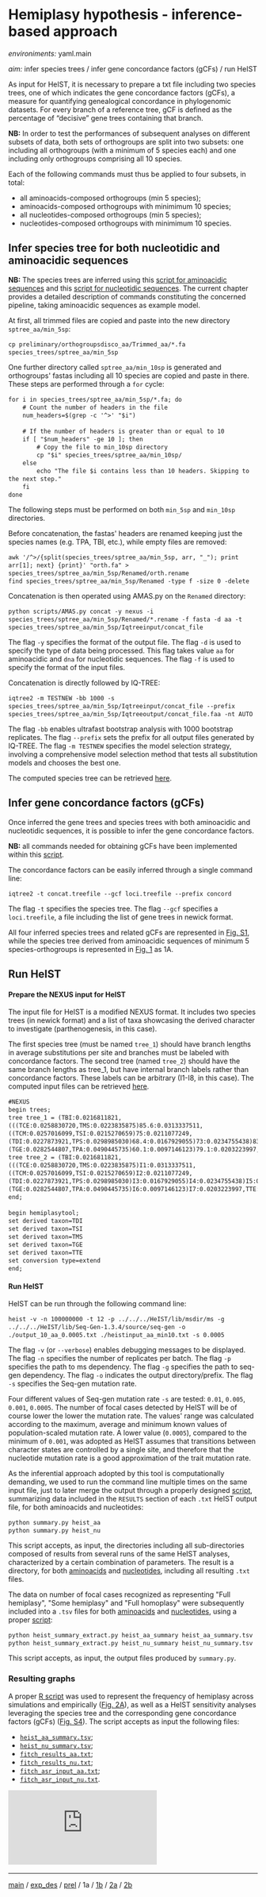 # Hemiplasy hypothesis - inference-based approach


*environiments:* yaml.main 


*aim:* infer species trees / infer gene concordance factors (gCFs) / run HeIST

As input for HeIST, it is necessary to prepare a txt file including two species trees, one of which indicates the gene concordance factors (gCFs), a measure for quantifying genealogical concordance in phylogenomic datasets. For every branch of a reference tree, gCF is defined as the percentage of “decisive” gene trees containing that branch. 

**NB:** In order to test the performances of subsequent analyses on different subsets of data, both sets of orthogroups are split into two subsets: one including all orthogroups (with a minimum of 5 species each) and one including only orthogroups comprising all 10 species. 

Each of the following commands must thus be applied to four subsets, in total: 
* all aminoacids-composed orthogroups (min 5 species);
* aminoacids-composed orthogroups with minimimum 10 species;
* all nucleotides-composed orthogroups (min 5 species);
* nucleotides-composed orthogroups with minimimum 10 species.

## Infer species tree for both nucleotidic and aminoacidic sequences


**NB:** The species trees are inferred using this [script for aminoacidic sequences](https://github.com/MattiaRag/timemaproject/blob/main/scripts/species_tree_aa.sh) and this [script for nucleotidic sequences](https://github.com/MattiaRag/timemaproject/blob/main/scripts/species_tree_nu.sh). The current chapter provides a detailed description of commands constituting the concerned pipeline, taking aminoacidic sequences as example model. 


At first, all trimmed files are copied and paste into the new directory `sptree_aa/min_5sp`:


```
cp preliminary/orthogroupsdisco_aa/Trimmed_aa/*.fa species_trees/sptree_aa/min_5sp
```

One further directory called `sptree_aa/min_10sp` is generated and orthogroups' fastas including all 10 species are copied and paste in there. These steps are performed through a `for` cycle:

```
for i in species_trees/sptree_aa/min_5sp/*.fa; do
    # Count the number of headers in the file
    num_headers=$(grep -c '^>' "$i")

    # If the number of headers is greater than or equal to 10
    if [ "$num_headers" -ge 10 ]; then
        # Copy the file to min_10sp directory
        cp "$i" species_trees/sptree_aa/min_10sp/
    else
        echo "The file $i contains less than 10 headers. Skipping to the next step."
    fi
done
```

The following steps must be performed on both `min_5sp` and `min_10sp` directories.

Before concatenation, the fastas' headers are renamed keeping just the species names (e.g. TPA, TBI, etc.), while empty files are removed: 

```
awk '/^>/{split(species_trees/sptree_aa/min_5sp, arr, "_"); print arr[1]; next} {print}' "orth.fa" > species_trees/sptree_aa/min_5sp/Renamed/orth.rename
find species_trees/sptree_aa/min_5sp/Renamed -type f -size 0 -delete
```

Concatenation is then operated using AMAS.py on the `Renamed` directory:

```
python scripts/AMAS.py concat -y nexus -i species_trees/sptree_aa/min_5sp/Renamed/*.rename -f fasta -d aa -t species_trees/sptree_aa/min_5sp/Iqtreeinput/concat_file
```

The flag `-y` specifies the format of the output file. 
The flag `-d` is used to specify the type of data being processed. This flag takes value `aa` for aminoacidic and `dna` for nucleotidic sequences.
The flag `-f` is used to specify the format of the input files.

Concatenation is directly followed by IQ-TREE:

```
iqtree2 -m TESTNEW -bb 1000 -s species_trees/sptree_aa/min_5sp/Iqtreeinput/concat_file --prefix species_trees/sptree_aa/min_5sp/Iqtreeoutput/concat_file.faa -nt AUTO
```

The flag `-bb` enables ultrafast bootstrap analysis with 1000 bootstrap replicates.
The flag `--prefix` sets the prefix for all output files generated by IQ-TREE.
The flag `-m TESTNEW` specifies the model selection strategy, involving a comprehensive model selection method that tests all substitution models and chooses the best one.

The computed species tree can be retrieved [here](https://github.com/MattiaRag/timemaproject/tree/main/intermediate_files/speciestree).

## Infer gene concordance factors (gCFs)


Once inferred the gene trees and species trees with both aminoacidic and nucleotidic sequences, it is possible to infer the gene concordance factors. 

**NB:** all commands needed for obtaining gCFs have been implemented within this [script](https://github.com/MattiaRag/timemaproject/blob/main/scripts/gCF.sh).

The concordance factors can be easily inferred through a single command line:

```
iqtree2 -t concat.treefile --gcf loci.treefile --prefix concord
```

The flag `-t` specifies the species tree.
The flag `--gcf` specifies a `loci.treefile`, a file including the list of gene trees in newick format. 

All four inferred species trees and related gCFs are represented in [Fig. S1](https://github.com/MattiaRag/timemaproject/blob/main/pictures/Fig_S1.png), while the species tree derived from aminoacidic sequences of minimum 5 species-orthogroups is represented in [Fig. 1](https://github.com/MattiaRag/timemaproject/blob/main/pictures/Fig_1.png) as 1A.

## Run HeIST

#### Prepare the NEXUS input for HeIST

The input file for HeIST is a modified NEXUS format. It includes two species trees (in newick format) and a list of taxa showcasing the derived character to investigate (parthenogenesis, in this case).  

The first species tree (must be named `tree_1`) should have branch lengths in average substitutions per site and branches must be labeled with concordance factors. The second tree (named `tree_2`) should have the same branch lengths as tree_1, but have internal branch labels rather than concordance factors. These labels can be arbitrary (I1-I8, in this case). The computed input files can be retrieved [here](https://github.com/MattiaRag/timemaproject/tree/main/intermediate_files/heist_inputs).

```
#NEXUS
begin trees;
tree tree_1 = (TBI:0.0216811821,(((TCE:0.0258830720,TMS:0.0223835875)85.6:0.0313337511,((TCM:0.0257016099,TSI:0.0215270659)75:0.0211077249,(TDI:0.0227873921,TPS:0.0298985030)68.4:0.0167929055)73:0.0234755438)83.9:0.0502147658,(TGE:0.0282544807,TPA:0.0490445735)60.1:0.0097146123)79.1:0.0203223997,TTE:0.0170368202);
tree tree_2 = (TBI:0.0216811821,(((TCE:0.0258830720,TMS:0.0223835875)I1:0.0313337511,((TCM:0.0257016099,TSI:0.0215270659)I2:0.0211077249,(TDI:0.0227873921,TPS:0.0298985030)I3:0.0167929055)I4:0.0234755438)I5:0.0502147658,(TGE:0.0282544807,TPA:0.0490445735)I6:0.0097146123)I7:0.0203223997,TTE:0.0170368202)I8;
end;

begin hemiplasytool;
set derived taxon=TDI
set derived taxon=TSI
set derived taxon=TMS
set derived taxon=TGE
set derived taxon=TTE
set conversion type=extend
end;
```

#### Run HeIST


HeIST can be run through the following command line:

```
heist -v -n 100000000 -t 12 -p ../../../HeIST/lib/msdir/ms -g ../../../HeIST/lib/Seq-Gen-1.3.4/source/seq-gen -o ./output_10_aa_0.0005.txt ./heistinput_aa_min10.txt -s 0.0005
```

The flag `-v` (or `--verbose`) enables debugging messages to be displayed.
The flag `-n` specifies the number of replicates per batch.
The flag `-p` specifies the path to ms dependency.
The flag `-g` specifies the path to seq-gen dependency.
The flag `-o` indicates the output directory/prefix.
The flag `-s` specifies the Seq-gen mutation rate.

Four different values of Seq-gen mutation rate `-s` are tested: `0.01`, `0.005`, `0.001`, `0.0005`. The number of focal cases detected by HeIST will be of course lower the lower the mutation rate. The values' range was calculated according to the maximum, average and minimum known values of population-scaled mutation rate. A lower value (`0.0005`), compared to the minimum of `0.001`, was adopted as HeIST assumes that transitions between character states are controlled by a single site, and therefore that the nucleotide mutation rate is a good approximation of the trait mutation rate. 

As the inferential approach adopted by this tool is computationally demanding, we used to run the command line multiple times on the same input file, just to later merge the output through a properly designed [script](https://github.com/MattiaRag/timemaproject/blob/main/scripts/heist_summary.py), summarizing data included in the `RESULTS` section of each `.txt` HeIST output file, for both aminoacids and nucleotides:

```
python summary.py heist_aa
python summary.py heist_nu
```

This script accepts, as input, the directories including all sub-directories composed of results from several runs of the same HeIST analyses, characterized by a certain combination of parameters. The result is a directory, for both [aminoacids](https://github.com/MattiaRag/timemaproject/tree/main/intermediate_files/heist_aa_summary) and [nucleotides](https://github.com/MattiaRag/timemaproject/tree/main/intermediate_files/heist_nu_summary), including all resulting `.txt` files. 

The data on number of focal cases recognized as representing "Full hemiplasy", "Some hemiplasy" and "Full homoplasy" were subsequently included into a `.tsv` files for both [aminoacids](https://github.com/MattiaRag/timemaproject/blob/main/intermediate_files/heist_aa_summary.tsv) and [nucleotides](https://github.com/MattiaRag/timemaproject/blob/main/intermediate_files/heist_nu_summary.tsv), using a proper [script](https://github.com/MattiaRag/timemaproject/blob/main/scripts/heist_summary_extract.py):

```
python heist_summary_extract.py heist_aa_summary heist_aa_summary.tsv
python heist_summary_extract.py heist_nu_summary heist_nu_summary.tsv
```

This script accepts, as input, the output files produced by `summary.py`.

### Resulting graphs


A proper [R script](https://github.com/MattiaRag/timemaproject/blob/main/scripts/Rscripts/part_1.R.R) was used to represent the frequency of hemiplasy across simulations and empirically ([Fig. 2A](https://github.com/MattiaRag/timemaproject/blob/main/pictures/2A.pdf)), as well as a HeIST sensitivity analyses leveraging the species tree and the corresponding gene concordance factors (gCFs) ([Fig. S4](https://github.com/MattiaRag/timemaproject/blob/main/pictures/S4.pdf)).
The script accepts as input the following files:
* [`heist_aa_summary.tsv`](https://github.com/MattiaRag/timemaproject/blob/main/intermediate_files/heist_aa_summary.tsv);
* [`heist_nu_summary.tsv`](https://github.com/MattiaRag/timemaproject/blob/main/intermediate_files/heist_nu_summary.tsv);
* [`fitch_results_aa.txt`](https://github.com/MattiaRag/timemaproject/blob/main/intermediate_files/fitch_results/fitch_results_aa.txt);
* [`fitch_results_nu.txt`](https://github.com/MattiaRag/timemaproject/blob/main/intermediate_files/fitch_results/fitch_results_nu.txt);
* [`fitch_asr_input_aa.txt`](https://github.com/MattiaRag/timemaproject/blob/main/intermediate_files/fitch_asr_inputs/fitch_asr_input_aa.txt);
* [`fitch_asr_input_nu.txt`](https://github.com/MattiaRag/timemaproject/blob/main/intermediate_files/fitch_asr_inputs/fitch_asr_input_nu.txt).

![Fig. 2A](https://github.com/MattiaRag/timemaproject/blob/main/pictures/2A.pdf)

---


[main](https://github.com/MattiaRag/timemaproject/tree/main) /
[exp_des](https://github.com/MattiaRag/timemaproject/blob/main/markdowns/exp_design.md) /
[prel](https://github.com/MattiaRag/timemaproject/blob/main/markdowns/preliminary.md) /
1a /
[1b](https://github.com/MattiaRag/timemaproject/blob/main/markdowns/part_1b.md) /
[2a](https://github.com/MattiaRag/timemaproject/blob/main/markdowns/part_2a.md) /
[2b](https://github.com/MattiaRag/timemaproject/blob/main/markdowns/part_2b.md)  
